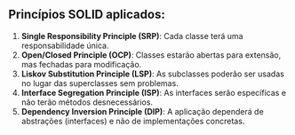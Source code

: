 ## Princípios SOLID aplicados:

1. **Single Responsibility Principle (SRP)**: Cada classe terá uma responsabilidade única.
2. **Open/Closed Principle (OCP)**: Classes estarão abertas para extensão, mas fechadas para modificação.
3. **Liskov Substitution Principle (LSP)**: As subclasses poderão ser usadas no lugar das superclasses sem problemas.
4. **Interface Segregation Principle (ISP)**: As interfaces serão específicas e não terão métodos desnecessários.
5. **Dependency Inversion Principle (DIP)**: A aplicação dependerá de abstrações (interfaces) e não de implementações concretas.
